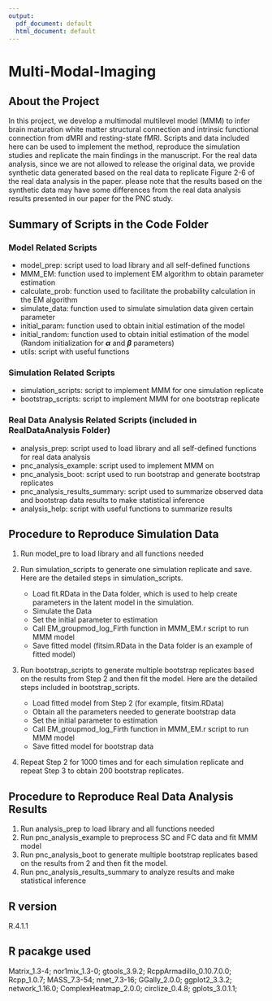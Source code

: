 ```yaml
---
output:
  pdf_document: default
  html_document: default
---
```

# Multi-Modal-Imaging

## About the Project
In this project, we develop a multimodal multilevel model (MMM) to infer brain maturation white matter structural connection and intrinsic functional connection from dMRI and resting-state fMRI. Scripts and data included here can be used to implement the method, reproduce the simulation studies and replicate the main findings in the manuscript. For the real data analysis, since we are not allowed to release the original data, we provide synthetic data generated based on the real data to replicate Figure 2-6 of the real data analysis in the paper. please note that the results based on the synthetic data may have some differences from the real data analysis results presented in our paper for the PNC study.

## Summary of Scripts in the Code Folder

### Model Related Scripts
+ model\_prep: script used to load library and all self-defined functions
+ MMM\_EM: function used to implement EM algorithm to obtain parameter estimation
+ calculate\_prob: function used to facilitate the probability calculation in the EM algorithm
+ simulate\_data: function used to simulate simulation data given certain parameter
+ initial\_param: function used to obtain initial estimation of the model 
+ initial\_random: function used to obtain initial estimation of the model (Random initialization for **$\alpha$** and **$\beta$** parameters)
+ utils: script with useful functions

### Simulation Related Scripts
+ simulation\_scripts: script to implement MMM for one simulation replicate
+ bootstrap\_scripts: script to implement MMM for one bootstrap replicate

### Real Data Analysis Related Scripts (included in RealDataAnalysis Folder)
+ analysis_prep: script used to load library and all self-defined functions for real data analysis
+ pnc_analysis_example: script used to implement MMM on 
+ pnc_analysis_boot: script used to run bootstrap and generate bootstrap replicates
+ pnc_analysis_results_summary: script used to summarize observed data and bootstrap data results to make statistical inference
+ analysis_help: script with useful functions to summarize results

## Procedure to Reproduce Simulation Data

1. Run model\_pre to load library and all functions needed
2. Run simulation\_scripts to generate one simulation replicate and save. Here are the detailed steps in simulation\_scripts.
   
   + Load fit.RData in the Data folder, which is used to help create parameters in the latent model in the simulation.
   + Simulate the Data
   + Set the initial parameter to estimation
   + Call EM_groupmod_log_Firth function in MMM_EM.r script to run MMM model
   + Save fitted model (fitsim.RData in the Data folder is an example of fitted model)
   
3. Run bootstrap\_scripts to generate multiple bootstrap replicates based on the results from Step 2 and then fit the model. Here are the detailed steps included in bootstrap\_scripts.

   + Load fitted model from Step 2 (for example, fitsim.RData) 
   + Obtain all the parameters needed to generate bootstrap data
   + Set the initial parameter to estimation
   + Call EM_groupmod_log_Firth function in MMM_EM.r script to run MMM model
   + Save fitted model for bootstrap data
   
4. Repeat Step 2 for 1000 times and for each simulation replicate and repeat Step 3 to obtain 200 bootstrap replicates.

## Procedure to Reproduce Real Data Analysis Results

1. Run analysis\_prep to load library and all functions needed
2. Run pnc\_analysis\_example to preprocess SC and FC data and fit MMM model
3. Run pnc\_analysis\_boot to generate multiple bootstrap replicates based on the results from 2 and then fit the model. 
4. Run pnc\_analysis\_results\_summary to analyze results and make statistical inference

## R version
R.4.1.1

## R pacakge used
Matrix_1.3-4; nor1mix_1.3-0; gtools_3.9.2; RcppArmadillo_0.10.7.0.0; Rcpp_1.0.7; MASS_7.3-54; nnet_7.3-16;
GGally_2.0.0; ggplot2_3.3.2; network_1.16.0; ComplexHeatmap_2.0.0; circlize_0.4.8; gplots_3.0.1.1;
